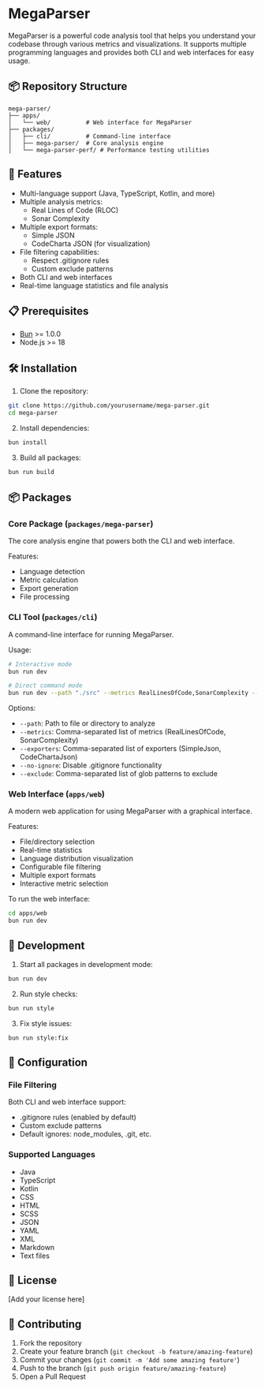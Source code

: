 # MegaParser

MegaParser is a powerful code analysis tool that helps you understand your codebase through various metrics and visualizations. It supports multiple programming languages and provides both CLI and web interfaces for easy usage.

## 📦 Repository Structure

```
mega-parser/
├── apps/
│   └── web/          # Web interface for MegaParser
├── packages/
│   ├── cli/          # Command-line interface
│   ├── mega-parser/  # Core analysis engine
│   └── mega-parser-perf/ # Performance testing utilities
```

## 🚀 Features

- Multi-language support (Java, TypeScript, Kotlin, and more)
- Multiple analysis metrics:
  - Real Lines of Code (RLOC)
  - Sonar Complexity
- Multiple export formats:
  - Simple JSON
  - CodeCharta JSON (for visualization)
- File filtering capabilities:
  - Respect .gitignore rules
  - Custom exclude patterns
- Both CLI and web interfaces
- Real-time language statistics and file analysis

## 📋 Prerequisites

- [Bun](https://bun.sh/) >= 1.0.0
- Node.js >= 18

## 🛠️ Installation

1. Clone the repository:
```bash
git clone https://github.com/yourusername/mega-parser.git
cd mega-parser
```

2. Install dependencies:
```bash
bun install
```

3. Build all packages:
```bash
bun run build
```

## 📦 Packages

### Core Package (`packages/mega-parser`)
The core analysis engine that powers both the CLI and web interface.

Features:
- Language detection
- Metric calculation
- Export generation
- File processing

### CLI Tool (`packages/cli`)
A command-line interface for running MegaParser.

Usage:
```bash
# Interactive mode
bun run dev

# Direct command mode
bun run dev --path "./src" --metrics RealLinesOfCode,SonarComplexity --exporters SimpleJson,CodeChartaJson
```

Options:
- `--path`: Path to file or directory to analyze
- `--metrics`: Comma-separated list of metrics (RealLinesOfCode, SonarComplexity)
- `--exporters`: Comma-separated list of exporters (SimpleJson, CodeChartaJson)
- `--no-ignore`: Disable .gitignore functionality
- `--exclude`: Comma-separated list of glob patterns to exclude

### Web Interface (`apps/web`)
A modern web application for using MegaParser with a graphical interface.

Features:
- File/directory selection
- Real-time statistics
- Language distribution visualization
- Configurable file filtering
- Multiple export formats
- Interactive metric selection

To run the web interface:
```bash
cd apps/web
bun run dev
```

## 🧪 Development

1. Start all packages in development mode:
```bash
bun run dev
```

2. Run style checks:
```bash
bun run style
```

3. Fix style issues:
```bash
bun run style:fix
```

## 🔧 Configuration

### File Filtering
Both CLI and web interface support:
- .gitignore rules (enabled by default)
- Custom exclude patterns
- Default ignores: node_modules, .git, etc.

### Supported Languages
- Java
- TypeScript
- Kotlin
- CSS
- HTML
- SCSS
- JSON
- YAML
- XML
- Markdown
- Text files

## 📄 License

[Add your license here]

## 🤝 Contributing

1. Fork the repository
2. Create your feature branch (`git checkout -b feature/amazing-feature`)
3. Commit your changes (`git commit -m 'Add some amazing feature'`)
4. Push to the branch (`git push origin feature/amazing-feature`)
5. Open a Pull Request
